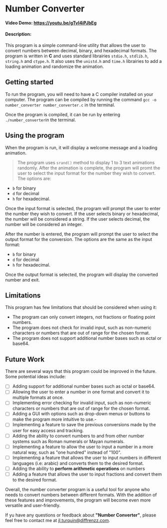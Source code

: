 # Number Converter

#### Video Demo: https://youtu.be/gTvI4iPJbEg

#### Description:
This program is a simple command-line utility that allows the user to convert
numbers between decimal, binary, and hexadecimal formats.
The program is written in **C** and uses standard librairies `stdio.h`, `stdlib.h`,
`string.h` and `ctype.h`. It also uses the `unistd.h` and `time.h` librairies to
add a loading animation and randomize the animation.

## Getting started

To run the program, you will need to have a C compiler installed on your computer.
The program can be compiled by running the command `gcc -o number_converter number_converter.c`
in the terminal.

Once the program is compiled, it can be run by entering `./number_converter`in the terminal.

## Using the program

When the program is run, it will display a welcome message and a loading animation.
  > The program uses `srand()` method to display 1 to 3 text animations randomly.
After the animation is complete, the program will promt the user to select the input format
for the number they wish to convert. The options are:
- `b` for binary
- `d` for decimal
- `h` for hexadecimal.

Once the input format is selected, the program will prompt the user to enter the number
they wish to convert.
If the user selects binary or hexadecimal, the number will be considered
a string.
If the user selects decimal, the number will be considered an integer.

After the number is entered, the program will prompt the user to select the output
format for the conversion. The options are the same as the input format:
- `b` for binary
- `d` for decimal
- `h` for hexadecimal.

Once the output format is selected, the program will display the converted number
and exit.

## Limitations

This program has few limitations that should be considered when using it:
* The program can only convert integers, not fractions or floating point numbers.
* The program does not check for invalid input, such as non-numeric
characters or numbers that are out of range for the chosen format.
* The program does not support additional number bases such as octal or base64.

## Future Work

There are several ways that this program could be improved in the future.
Some potential ideas include:
- [ ]  Adding support for additional number bases such as octal or base64.
- [ ] Allowing the user to enter a number in one format and convert it
to multiple formats at once.
- [ ] Implementing error checking for invalid input, such as non-numeric
characters or numbers that are out of range for the chosen format.
- [ ] Adding a GUI with options such as drop-down menus or buttons
to make the program more intuitive to use.-
- [ ] Implementing a feature to save the previous conversions made
by the user for easy access and tracking.
- [ ] Adding the ability to convert numbers to and from other
number systems such as Roman numerals or Mayan numerals.
-[ ] Implementing a feature to allow the user to input a number in a more
natural way, such as "one hundred" instead of "100".
- [ ] Implementing a feature that allows the user to input numbers in
different languages (i.e: arabic) and converts them to the desired format.
- [ ] Adding the ability to **perform arithmetic operations** on
numbers
- [ ] Adding a feature that allows the user to input fractions and convert
them to the desired format.

Overall, the number converter program is a useful tool for anyone who needs
to convert numbers between different formats.
With the addition of these features and improvements, the program will
become even more versatile and user-friendly.

If yu have any questions or feedback about **"Number Converter"**, please
feel free to contact me at jl.turquin@diffrenzz.com.